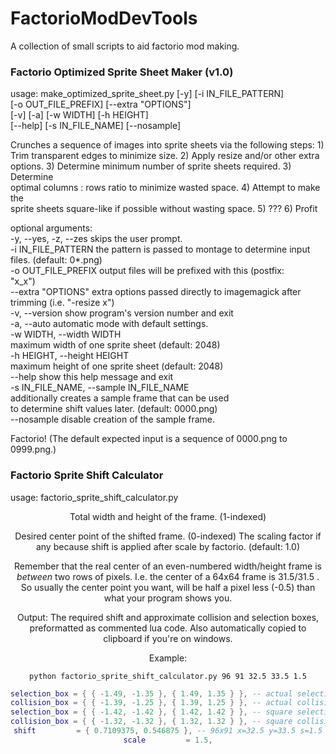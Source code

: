 # FactorioModDevTools
A collection of small scripts to aid factorio mod making.  


### Factorio Optimized Sprite Sheet Maker (v1.0)  

usage: make_optimized_sprite_sheet.py [-y] [-i IN_FILE_PATTERN]  
                                      [-o OUT_FILE_PREFIX] [--extra "OPTIONS"]  
                                      [-v] [-a] [-w WIDTH] [-h HEIGHT]  
                                      [--help] [-s IN_FILE_NAME] [--nosample]  

Crunches a sequence of images into sprite sheets via the following steps: 1)  
Trim transparent edges to minimize size. 2) Apply resize and/or other extra  
options. 3) Determine minimum number of sprite sheets required. 3) Determine  
optimal columns : rows ratio to minimize wasted space. 4) Attempt to make the  
sprite sheets square-like if possible without wasting space. 5) ??? 6) Profit  

optional arguments:  
  -y, --yes, -z, --zes  skips the user prompt.  
  -i IN_FILE_PATTERN    the pattern is passed to montage to determine input  
                        files. (default: 0*.png)  
  -o OUT_FILE_PREFIX    output files will be prefixed with this (postfix:  
                        "<x-resolution>x<y-resolution>_<columns>x<rows>")  
  --extra "OPTIONS"     extra options passed directly to imagemagick after  
                        trimming (i.e. "-resize <X>x<Y>")  
  -v, --version         show program's version number and exit  
  -a, --auto            automatic mode with default settings.  
  -w WIDTH, --width WIDTH  
                        maximum width of one sprite sheet (default: 2048)  
  -h HEIGHT, --height HEIGHT  
                        maximum height of one sprite sheet (default: 2048)  
  --help                show this help message and exit  
  -s IN_FILE_NAME, --sample IN_FILE_NAME  
                        additionally creates a sample frame that can be used  
                        to determine shift values later. (default: 0000.png)  
  --nosample            disable creation of the sample frame.  
  
Factorio! (The default expected input is a sequence of 0000.png to 0999.png.)  


### Factorio Sprite Shift Calculator

usage: factorio_sprite_shift_calculator.py <width> <height> <center x> <center y> <scale>

<width>    <height>   Total width and height of the frame. (1-indexed)
<center x> <center y> Desired center point of the shifted frame. (0-indexed)
<scale>               The scaling factor if any because shift is applied after scale
                      by factorio. (default: 1.0)

Remember that the real center of an even-numbered width/height frame is _between_
two rows of pixels. I.e. the center of a 64x64 frame is 31.5/31.5 . So usually the
center point you want, will be half a pixel less (-0.5) than what your program shows
you.

Output: The required shift and approximate collision and selection boxes, preformatted
as commented lua code. Also automatically copied to clipboard if you're on windows.

Example:
```batch
python factorio_sprite_shift_calculator.py 96 91 32.5 33.5 1.5
```
```lua
selection_box = { { -1.49, -1.35 }, { 1.49, 1.35 } }, -- actual selection box
collision_box = { { -1.39, -1.25 }, { 1.39, 1.25 } }, -- actual collision box
selection_box = { { -1.42, -1.42 }, { 1.42, 1.42 } }, -- square selection box
collision_box = { { -1.32, -1.32 }, { 1.32, 1.32 } }, -- square collision box
shift         = { 0.7109375, 0.546875 }, -- 96x91 x=32.5 y=33.5 s=1.5
scale         = 1.5,
```